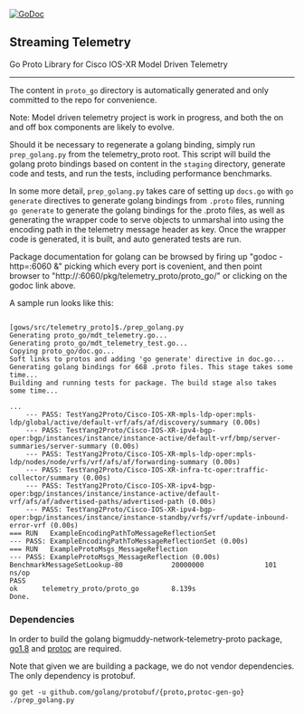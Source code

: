 [![GoDoc](https://godoc.org/github.com/cisco/bigmuddy-network-telemetry-proto/proto_go?status.svg)](https://godoc.org/github.com/cisco/bigmuddy-network-telemetry-proto/proto_go)

## Streaming Telemetry

 Go Proto Library for Cisco IOS-XR Model Driven Telemetry

________________________________________________________________________________________________


The content in `proto_go` directory is automatically generated and
only committed to the repo for convenience.

Note: Model driven telemetry project is work in progress, and both the
on and off box components are likely to evolve.

Should it be necessary to regenerate a golang binding, simply run
`prep_golang.py` from the telemetry_proto root. This script will build
the golang proto bindings based on content in the `staging` directory,
generate code and tests, and run the tests, including performance
benchmarks.

In some more detail, `prep_golang.py` takes care of setting up
`docs.go` with `go generate` directives to generate golang bindings
from `.proto` files, running `go generate` to generate the golang
bindings for the .proto files, as well as generating the wrapper code
to serve objects to unmarshal into using the encoding path in the
telemetry message header as key. Once the wrapper code is generated,
it is built, and auto generated tests are run.

Package documentation for golang can be browsed by firing up "godoc
-http=:6060 &" picking which every port is covenient, and then point
browser to "http://<host>:6060/pkg/telemetry_proto/proto_go/" or
clicking on the godoc link above.

A sample run looks like this:

```

[gows/src/telemetry_proto]$./prep_golang.py
Generating proto_go/mdt_telemetry.go...
Generating proto_go/mdt_telemetry_test.go...
Copying proto_go/doc.go...
Soft links to protos and adding 'go generate' directive in doc.go...
Generating golang bindings for 668 .proto files. This stage takes some time...
Building and running tests for package. The build stage also takes some time...

...
    --- PASS: TestYang2Proto/Cisco-IOS-XR-mpls-ldp-oper:mpls-ldp/global/active/default-vrf/afs/af/discovery/summary (0.00s)
    --- PASS: TestYang2Proto/Cisco-IOS-XR-ipv4-bgp-oper:bgp/instances/instance/instance-active/default-vrf/bmp/server-summaries/server-summary (0.00s)
    --- PASS: TestYang2Proto/Cisco-IOS-XR-mpls-ldp-oper:mpls-ldp/nodes/node/vrfs/vrf/afs/af/forwarding-summary (0.00s)
    --- PASS: TestYang2Proto/Cisco-IOS-XR-infra-tc-oper:traffic-collector/summary (0.00s)
    --- PASS: TestYang2Proto/Cisco-IOS-XR-ipv4-bgp-oper:bgp/instances/instance/instance-active/default-vrf/afs/af/advertised-paths/advertised-path (0.00s)
    --- PASS: TestYang2Proto/Cisco-IOS-XR-ipv4-bgp-oper:bgp/instances/instance/instance-standby/vrfs/vrf/update-inbound-error-vrf (0.00s)
=== RUN   ExampleEncodingPathToMessageReflectionSet
--- PASS: ExampleEncodingPathToMessageReflectionSet (0.00s)
=== RUN   ExampleProtoMsgs_MessageReflection
--- PASS: ExampleProtoMsgs_MessageReflection (0.00s)
BenchmarkMessageSetLookup-80            20000000               101 ns/op
PASS
ok      telemetry_proto/proto_go        8.139s
Done.
```


### Dependencies

In order to build the golang bigmuddy-network-telemetry-proto package,
[go1.8](https://golang.org/doc/install) and
[protoc](https://github.com/google/protobuf/releases) are required.

Note that given we are building a package, we do not vendor
dependencies. The only dependency is protobuf.

```
go get -u github.com/golang/protobuf/{proto,protoc-gen-go}
./prep_golang.py
```